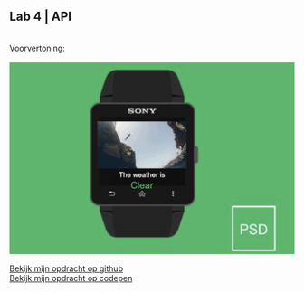 ## Lab 4 | API
  
  <br>Voorvertoning:<br><br>
  ![weather+giphy API](https://github.com/abuijzen/2imd-webtech3-portfolio/blob/master/lab4-APIs/Schermafbeelding%202019-04-18%20om%2015.10.42.png)

[Bekijk mijn opdracht op github](https://github.com/abuijzen/2imd-webtech3-portfolio/tree/master/lab4-APIs)
<br>
[Bekijk mijn opdracht op codepen](https://codepen.io/abuijzen/pen/RONRPV)

